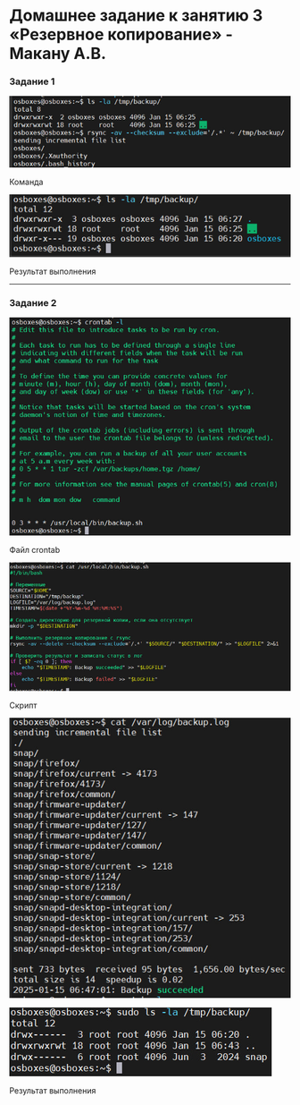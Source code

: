 # Домашнее задание к занятию 3 «Резервное копирование» - Макану А.В.


### Задание 1

![Задание 1](img/task1-command.jpg)

Команда

![Задание 1](img/task1-result.jpg)

Результат выполнения

---

### Задание 2

![Задание 2](img/task2-crontab.jpg)

Файл crontab

![Задание 2](img/task2-script.jpg)

Скрипт

![Задание 2](img/task2-backup.jpg)

![Задание 2](img/task2-backup-result.jpg)

Результат выполнения